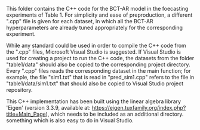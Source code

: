 This folder contains the C++ code for the BCT-AR model in the foecasting experiments of Table 1. For simplicity and ease of preproduction, a different ".cpp" file is given for each dataset, in which all the BCT-AR hyperparameters are already tuned appropriately for the corresponding experiment.

While any standard could be used in order to compile the C++ code from the ".cpp" files, Microsoft Visual Studio is suggested. If Visual Studio is used for creating a project to run the C++ code, the datasets from the folder "table1/data" should also be copied to the corresponding project directory. Every ".cpp" files reads the corresponding dataset in the main function; for example, the file "sim1.txt" that is read in "pred_sim1.cpp" refers to the file in "table1/data/sim1.txt" that should also be copied to Visual Studio project repository.  

This C++ implementation has been built using the linear algebra library 'Eigen' (version 3.3.9, available at: https://eigen.tuxfamily.org/index.php?title=Main_Page), which needs to be included as an additional directory. something which is also easy to do in Visual Studio.
